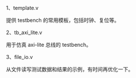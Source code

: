 1、template.v

提供 testbench 的常用模板，包括时钟、复位等。

2、tb_axi_lite.v

用于仿真 axi-lite 总线的 testbench。

3、file_io.v

从文件读写测试数据和结果的示例，有时间再优化一下。
